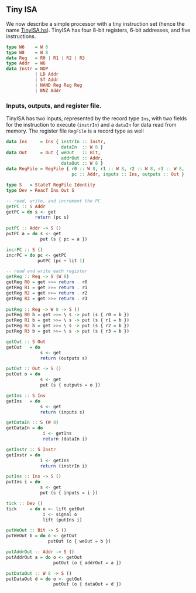 
## Tiny ISA

We now describe a simple processor with a tiny instruction set (hence the name [TinyISA.hs](TinyISA.hs)). TinyISA has four 8-bit registers, 6-bit addresses, and five instructions. 
```haskell
type W6    = W 6
type W8    = W 8
data Reg   = R0 | R1 | R2 | R3 
type Addr  = W6
data Instr = NOP
           | LD Addr
           | ST Addr
           | NAND Reg Reg Reg
           | BNZ Addr
```

### Inputs, outputs, and register file.

TinyISA has two inputs, represented by the record type `Ins`, with two fields for the instruction to execute (`instrIn`) and a `dataIn` for data read from memory. 
The register file `RegFile` is a record type as well
```haskell
data Ins     = Ins { instrIn :: Instr,
                     dataIn  :: W 8 }
data Out     = Out { weOut   :: Bit,
                     addrOut :: Addr,
                     dataOut :: W 8 }
data RegFile = RegFile { r0 :: W 8, r1 :: W 8, r2 :: W 8, r3 :: W 8,
                         pc :: Addr, inputs :: Ins, outputs :: Out }
```

```haskell
type S   = StateT RegFile Identity
type Dev = ReacT Ins Out S
```

```haskell
-- read, write, and increment the PC
getPC :: S Addr
getPC = do s <- get
           return (pc s)
           
putPC :: Addr -> S ()
putPC a = do s <- get
             put (s { pc = a })

incrPC :: S ()
incrPC = do pc <- getPC
            putPC (pc + lit 1)
```

```haskell
-- read and write each register
getReg :: Reg -> S (W 8)
getReg R0 = get >>= return . r0
getReg R1 = get >>= return . r1 
getReg R2 = get >>= return . r2 
getReg R3 = get >>= return . r3
            
putReg :: Reg -> W 8 -> S ()
putReg R0 b = get >>= \ s -> put (s { r0 = b })
putReg R1 b = get >>= \ s -> put (s { r1 = b })
putReg R2 b = get >>= \ s -> put (s { r2 = b })
putReg R3 b = get >>= \ s -> put (s { r3 = b })
```

```haskell
getOut :: S Out
getOut   = do
             s <- get
             return (outputs s) 

putOut :: Out -> S ()
putOut o = do
             s <- get
             put (s { outputs = o })

getIns :: S Ins
getIns   = do
             s <- get
             return (inputs s)

getDataIn :: S (W 8)
getDataIn = do
              i <- getIns
              return (dataIn i) 

getInstr :: S Instr
getInstr = do
             i <- getIns
             return (instrIn i) 

putIns :: Ins -> S ()
putIns i = do
             s <- get
             put (s { inputs = i })

tick :: Dev ()
tick     = do o <- lift getOut
              i <- signal o
              lift (putIns i)

putWeOut :: Bit -> S ()
putWeOut b = do o <- getOut
                putOut (o { weOut = b })

putAddrOut :: Addr -> S ()                       
putAddrOut a = do o <- getOut
                  putOut (o { addrOut = a })

putDataOut :: W 8 -> S ()                  
putDataOut d = do o <- getOut
                  putOut (o { dataOut = d })
```
